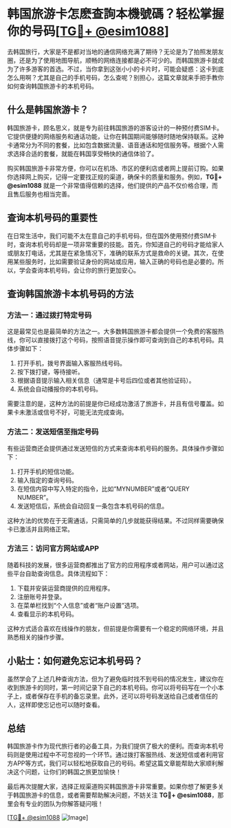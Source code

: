 # 韩国旅游卡怎麽查詢本機號碼？轻松掌握你的号码[[TG💪+ @esim1088](https://t.me/s/esim1088)]

去韩国旅行，大家是不是都对当地的通信网络充满了期待？无论是为了拍照发朋友圈，还是为了使用地图导航，顺畅的网络连接都是必不可少的。而韩国旅游卡就成为了许多游客的首选。不过，当你拿到这张小小的卡片时，可能会疑惑：这卡到底怎么用啊？尤其是自己的手机号码，怎么查呢？别担心，这篇文章就来手把手教你如何查询韩国旅游卡的本机号码。

## 什么是韩国旅游卡？

韩国旅游卡，顾名思义，就是专为前往韩国旅游的游客设计的一种预付费SIM卡。它提供便捷的网络服务和通话功能，让你在韩国期间能够随时随地保持联系。这种卡通常分为不同的套餐，比如包含数据流量、语音通话和短信服务等。根据个人需求选择合适的套餐，就能在韩国享受畅快的通信体验了。

购买韩国旅游卡非常方便，你可以在机场、市区的便利店或者网上提前订购。如果你选择网上购买，记得一定要找正规的渠道，确保卡的质量和服务。例如，**TG💪+ @esim1088** 就是一个非常值得信赖的选择，他们提供的产品不仅价格合理，而且售后服务也相当完善。

## 查询本机号码的重要性

在日常生活中，我们可能不太在意自己的手机号码，但在国外使用预付费SIM卡时，查询本机号码却是一项非常重要的技能。首先，你知道自己的号码才能给家人或朋友打电话，尤其是在紧急情况下，准确的联系方式是救命的关键。其次，在使用某些服务时，比如需要验证身份的网站或应用，输入正确的号码也是必要的。所以，学会查询本机号码，会让你的旅行更加安心。

## 查询韩国旅游卡本机号码的方法

### 方法一：通过拨打特定号码

这是最常见也是最简单的方法之一。大多数韩国旅游卡都会提供一个免费的客服热线，你可以直接拨打这个号码，按照语音提示操作即可查询到自己的本机号码。具体步骤如下：

1. 打开手机，拨号界面输入客服热线号码。
2. 按下拨打键，等待接听。
3. 根据语音提示输入相关信息（通常是卡号后四位或者其他验证码）。
4. 系统会自动播报你的本机号码。

需要注意的是，这种方法的前提是你已经成功激活了旅游卡，并且有信号覆盖。如果卡未激活或信号不好，可能无法完成查询。

### 方法二：发送短信至指定号码

有些运营商还会提供通过发送短信的方式来查询本机号码的服务。具体操作步骤如下：

1. 打开手机的短信功能。
2. 输入指定的查询号码。
3. 在短信内容中写入特定的指令，比如“MYNUMBER”或者“QUERY NUMBER”。
4. 发送短信后，系统会自动回复一条包含本机号码的信息。

这种方法的优势在于无需通话，只需简单的几步就能获得结果。不过同样需要确保卡已激活并且网络正常。

### 方法三：访问官方网站或APP

随着科技的发展，很多运营商都推出了官方的应用程序或者网站，用户可以通过这些平台自助查询信息。具体流程如下：

1. 下载并安装运营商提供的应用程序。
2. 注册账号并登录。
3. 在菜单栏找到“个人信息”或者“账户设置”选项。
4. 查看显示的本机号码。

这种方式适合喜欢在线操作的朋友，但前提是你需要有一个稳定的网络环境，并且熟悉相关的操作步骤。

## 小贴士：如何避免忘记本机号码？

虽然学会了上述几种查询方法，但为了避免临时找不到号码的情况发生，建议你在收到旅游卡的同时，第一时间记录下自己的本机号码。你可以将号码写在一个小本子上，或者保存在手机的备忘录里。此外，还可以将号码发送给自己或者信任的人，这样即使忘记也可以随时查看。

## 总结

韩国旅游卡作为现代旅行者的必备工具，为我们提供了极大的便利。而查询本机号码则是使用过程中不可忽视的一个环节。通过拨打客服热线、发送短信或者利用官方APP等方式，我们可以轻松地获取自己的号码。希望这篇文章能帮助大家顺利解决这个问题，让你们的韩国之旅更加愉快！

最后再次提醒大家，选择正规渠道购买韩国旅游卡非常重要。如果你想了解更多关于韩国旅游卡的信息，或者需要帮助解决问题，不妨关注 **TG💪+ @esim1088**，那里会有专业的团队为你解答疑问哦！

[[TG💪+ @esim1088](https://t.me/s/esim1088) ![Image](https://i.postimg.cc/4NQfJmqS/Snipaste-2025-05-13-00-14-12.png)]